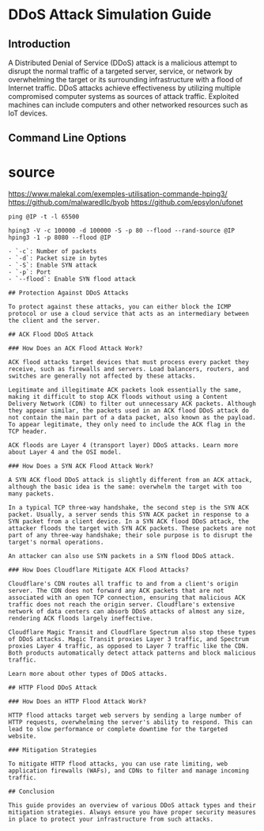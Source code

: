 # DDoS Attack Simulation Guide

## Introduction

A Distributed Denial of Service (DDoS) attack is a malicious attempt to disrupt the normal traffic of a targeted server, service, or network by overwhelming the target or its surrounding infrastructure with a flood of Internet traffic. DDoS attacks achieve effectiveness by utilizing multiple compromised computer systems as sources of attack traffic. Exploited machines can include computers and other networked resources such as IoT devices.


## Command Line Options

# source 
https://www.malekal.com/exemples-utilisation-commande-hping3/
https://github.com/malwaredllc/byob
https://github.com/epsylon/ufonet

```
ping @IP -t -l 65500

hping3 -V -c 100000 -d 100000 -S -p 80 --flood --rand-source @IP
hping3 -1 -p 8080 --flood @IP

- `-c`: Number of packets
- `-d`: Packet size in bytes
- `-S`: Enable SYN attack
- `-p`: Port
- `--flood`: Enable SYN flood attack

## Protection Against DDoS Attacks

To protect against these attacks, you can either block the ICMP protocol or use a cloud service that acts as an intermediary between the client and the server.

## ACK Flood DDoS Attack

### How Does an ACK Flood Attack Work?

ACK flood attacks target devices that must process every packet they receive, such as firewalls and servers. Load balancers, routers, and switches are generally not affected by these attacks.

Legitimate and illegitimate ACK packets look essentially the same, making it difficult to stop ACK floods without using a Content Delivery Network (CDN) to filter out unnecessary ACK packets. Although they appear similar, the packets used in an ACK flood DDoS attack do not contain the main part of a data packet, also known as the payload. To appear legitimate, they only need to include the ACK flag in the TCP header.

ACK floods are Layer 4 (transport layer) DDoS attacks. Learn more about Layer 4 and the OSI model.

### How Does a SYN ACK Flood Attack Work?

A SYN ACK flood DDoS attack is slightly different from an ACK attack, although the basic idea is the same: overwhelm the target with too many packets.

In a typical TCP three-way handshake, the second step is the SYN ACK packet. Usually, a server sends this SYN ACK packet in response to a SYN packet from a client device. In a SYN ACK flood DDoS attack, the attacker floods the target with SYN ACK packets. These packets are not part of any three-way handshake; their sole purpose is to disrupt the target's normal operations.

An attacker can also use SYN packets in a SYN flood DDoS attack.

### How Does Cloudflare Mitigate ACK Flood Attacks?

Cloudflare's CDN routes all traffic to and from a client's origin server. The CDN does not forward any ACK packets that are not associated with an open TCP connection, ensuring that malicious ACK traffic does not reach the origin server. Cloudflare's extensive network of data centers can absorb DDoS attacks of almost any size, rendering ACK floods largely ineffective.

Cloudflare Magic Transit and Cloudflare Spectrum also stop these types of DDoS attacks. Magic Transit proxies Layer 3 traffic, and Spectrum proxies Layer 4 traffic, as opposed to Layer 7 traffic like the CDN. Both products automatically detect attack patterns and block malicious traffic.

Learn more about other types of DDoS attacks.

## HTTP Flood DDoS Attack

### How Does an HTTP Flood Attack Work?

HTTP flood attacks target web servers by sending a large number of HTTP requests, overwhelming the server's ability to respond. This can lead to slow performance or complete downtime for the targeted website.

### Mitigation Strategies

To mitigate HTTP flood attacks, you can use rate limiting, web application firewalls (WAFs), and CDNs to filter and manage incoming traffic.

## Conclusion

This guide provides an overview of various DDoS attack types and their mitigation strategies. Always ensure you have proper security measures in place to protect your infrastructure from such attacks.